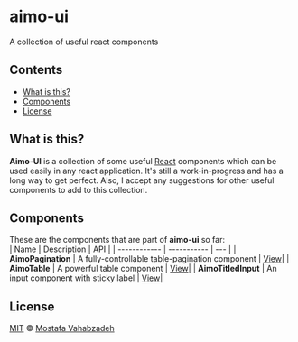 # aimo-ui

A collection of useful react components

## Contents

- [What is this?](#what-is-this)
- [Components](#components)
- [License](#license)

## What is this?

**Aimo-UI** is a collection of some useful [React][] components which can be used easily in any react application. It's still a work-in-progress and has a long way to get perfect. Also, I accept any suggestions for other useful components to add to this collection.

## Components

These are the components that are part of **aimo-ui** so far:  
| Name | Description | API |
| ------------ | ----------- | --- |
| **AimoPagination** | A fully-controllable table-pagination component | [View][aimo-pagination]|
| **AimoTable** | A powerful table component | [View][aimo-table]|
| **AimoTitledInput** | An input component with sticky label | [View][aimo-titledinput]|

## License

[MIT][license] © [Mostafa Vahabzadeh][author]

[react]: http://reactjs.org
[aimo-pagination]: docs/AimoPagination.md
[aimo-table]: docs/AimoTable.md
[aimo-titledinput]: docs/AimoTitledInput.md
[license]: LICENSE
[author]: https://github.com/vah-most
